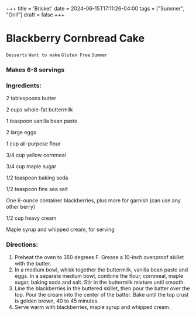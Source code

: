 +++
title = 'Brisket'
date = 2024-06-15T17:11:26-04:00
tags = ["Summer", "Grill"]
draft = false
+++
# Blackberry Cornbread Cake

`Desserts` `Want to make` `Gluten Free` `Summer`

### Makes 6-8 servings

### **Ingredients:**

2 tablespoons butter

2 cups whole-fat buttermilk 

1 teaspoon vanilla bean paste 

2 large eggs 

1 cup all-purpose flour 

3/4 cup yellow cornmeal 

3/4 cup maple sugar 

1/2 teaspoon baking soda 

1/2 teaspoon fine sea salt 

One 6-ounce container blackberries, plus more for garnish (can use any other berry)

1/2 cup heavy cream 

Maple syrup and whipped cream, for serving 

### **Directions:**

1. Preheat the oven to 350 degrees F. Grease a 10-inch ovenproof skillet with the butter.
2. In a medium bowl, whisk together the buttermilk, vanilla bean paste and eggs. In a separate medium bowl, combine the flour, cornmeal, maple sugar, baking soda and salt. Stir in the buttermilk mixture until smooth.
3. Line the blackberries in the buttered skillet, then pour the batter over the top. Pour the cream into the center of the batter. Bake until the top crust is golden brown, 40 to 45 minutes.
4. Serve warm with blackberries, maple syrup and whipped cream.
